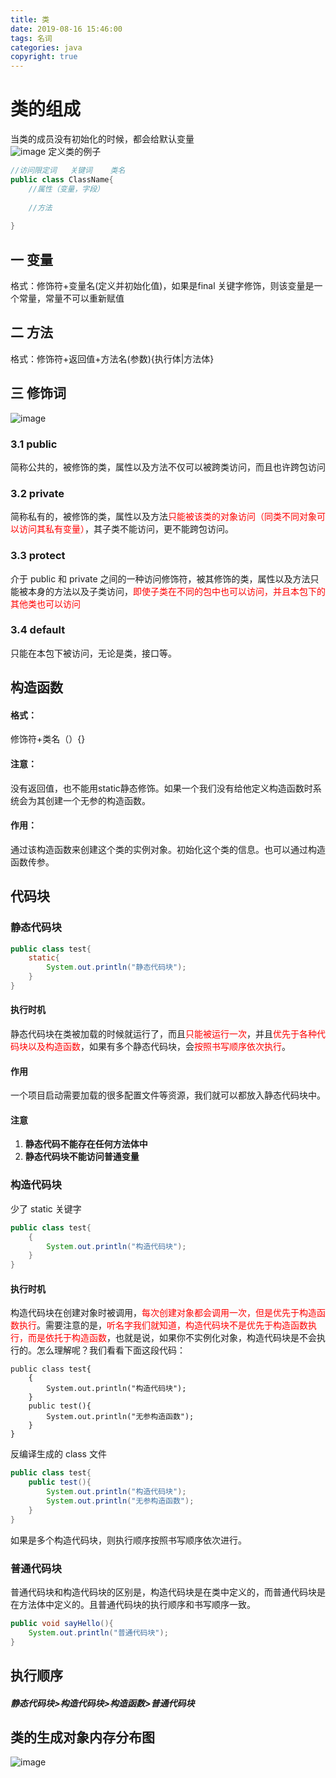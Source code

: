 ```yaml
---
title: 类
date: 2019-08-16 15:46:00
tags: 名词
categories: java
copyright: true
---
```

# 类的组成
当类的成员没有初始化的时候，都会给默认变量  
![image](https://note.youdao.com/yws/public/resource/359e08a52f64deaac553adb0132327ad/xmlnote/11CD163F28A24A89ADAD01878D442E41/7390.jpg)
定义类的例子
```java
//访问限定词   关键词    类名
public class ClassName{
    //属性（变量，字段）
    
    //方法
    
}
```
<!-- more -->
## 一 变量
格式：修饰符+变量名(定义并初始化值)，如果是final 关键字修饰，则该变量是一个常量，常量不可以重新赋值
## 二 方法
格式：修饰符+返回值+方法名(参数){执行体|方法体}
## 三 修饰词
![image](https://note.youdao.com/yws/public/resource/359e08a52f64deaac553adb0132327ad/xmlnote/4390A1FAE46440A5A3D2F8435298CD23/7904)
### 3.1 public
简称公共的，被修饰的类，属性以及方法不仅可以被跨类访问，而且也许跨包访问
### 3.2 private
简称私有的，被修饰的类，属性以及方法<font color=red>只能被该类的对象访问（同类不同对象可以访问其私有变量）</font>，其子类不能访问，更不能跨包访问。
### 3.3 protect
介于 public 和 private 之间的一种访问修饰符，被其修饰的类，属性以及方法只能被本身的方法以及子类访问，<font color=red>即使子类在不同的包中也可以访问，并且本包下的其他类也可以访问</font>
### 3.4 default
只能在本包下被访问，无论是类，接口等。
## 构造函数
#### 格式：
修饰符+类名（）{}
#### 注意：
没有返回值，也不能用static静态修饰。如果一个我们没有给他定义构造函数时系统会为其创建一个无参的构造函数。
#### 作用：
通过该构造函数来创建这个类的实例对象。初始化这个类的信息。也可以通过构造函数传参。
## 代码块
### 静态代码块
```java
public class test{
    static{
        System.out.println("静态代码块");
    }
}
```
#### 执行时机
静态代码块在类被加载的时候就运行了，而且<font color=red>只能被运行一次</font>，并且<font color=red>优先于各种代码块以及构造函数</font>，如果有多个静态代码块，会<font color=red>按照书写顺序依次执行</font>。
#### 作用
一个项目启动需要加载的很多配置文件等资源，我们就可以都放入静态代码块中。
#### 注意
1. **静态代码不能存在任何方法体中**
2. **静态代码块不能访问普通变量**
### 构造代码块
少了 static 关键字
```java
public class test{
    {
        System.out.println("构造代码块");
    }
}
```
#### 执行时机
构造代码块在创建对象时被调用，<font color=red>每次创建对象都会调用一次，但是优先于构造函数执行</font>。需要注意的是，<font color=red>听名字我们就知道，构造代码块不是优先于构造函数执行，而是依托于构造函数</font>，也就是说，如果你不实例化对象，构造代码块是不会执行的。怎么理解呢？我们看看下面这段代码：
```
public class test{
    {
        System.out.println("构造代码块");
    }
    public test(){
        System.out.println("无参构造函数");
    }
}
```
反编译生成的 class 文件
```java
public class test{
    public test(){
        System.out.println("构造代码块");
        System.out.println("无参构造函数");
    }
}
```
如果是多个构造代码块，则执行顺序按照书写顺序依次进行。
### 普通代码块
普通代码块和构造代码块的区别是，构造代码块是在类中定义的，而普通代码块是在方法体中定义的。且普通代码块的执行顺序和书写顺序一致。
```java 
public void sayHello(){
    System.out.println("普通代码块");
}
```

## 执行顺序
##### 静态代码块>构造代码块>构造函数>普通代码块

## 类的生成对象内存分布图
![image](https://note.youdao.com/yws/public/resource/359e08a52f64deaac553adb0132327ad/xmlnote/EABF3687FE9A4CAAB10115B06FB0CC5D/7850)